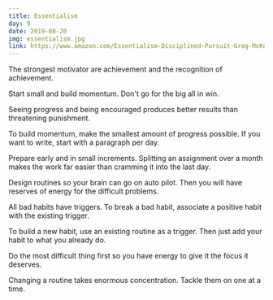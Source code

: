 ```yaml
---
title: Essentialism
day: 9
date: 2019-08-20
img: essentialism.jpg
link: https://www.amazon.com/Essentialism-Disciplined-Pursuit-Greg-McKeown/dp/0804137382/
---
```


The strongest motivator are achievement and the recognition of achievement.

Start small and build momentum. Don't go for the big all in win.

Seeing progress and being encouraged produces better results than threatening
punishment.

To build momentum, make the smallest amount of progress possible. If you want to
write, start with a paragraph per day.

Prepare early and in small increments. Splitting an assignment over a month
makes the work far easier than cramming it into the last day.

Design routines so your brain can go on auto pilot. Then you will have reserves
of energy for the difficult problems.

All bad habits have triggers. To break a bad habit, associate a positive habit
with the existing trigger.

To build a new habit, use an existing routine as a trigger. Then just add your
habit to what you already do.

Do the most difficult thing first so you have energy to give it the focus it
deserves.

Changing a routine takes enormous concentration. Tackle them on one at a time.

